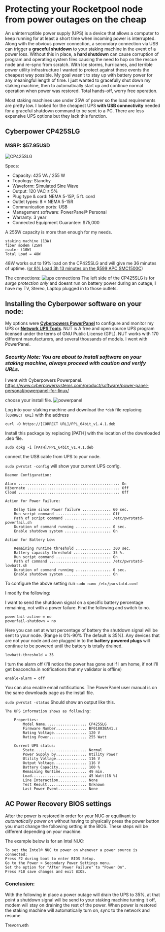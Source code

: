 # Protecting your Rocketpool node from power outages on the cheap #

An uninterruptible power supply (UPS) is a device that allows a computer to keep running for at least a short time when incoming power is interrupted. Along with the obvious power connection, a secondary connection via USB can trigger a **graceful shutdown** to your staking machine in the event of a power loss. Without this in place, a **hard shutdown** can cause corruption of program and operating system files causing the need to hop on the rescue node and re-sync from scratch. With Ice storms, hurricanes, and terrible power utility infrastructure I wanted to protect against these events the cheapest way possible. My goal wasn’t to stay up with battery power for any meaningful length of time. I just wanted to gracefully shut down my staking machine, then to automatically start up and continue normal operation when power was restored. Total hands-off, worry free operation. 

Most staking machines use under 25W of power so the load requirements are pretty low. I looked for the cheapest UPS **with USB connectivity** needed for a graceful shutdown command to be sent to a PC. There are less expensive UPS options but they lack this function.

## Cyberpower CP425SLG ## 
### MSRP: $57.95USD ###
![CP425SLG](/../photos/CP425SLG_F2.jpg)

Specs:
- Capacity: 425 VA / 255 W
- Topology: Standby
- Waveform: Simulated Sine Wave
- Output: 120 VAC ± 5%
- Plug type & cord: NEMA 5-15P, 5 ft. cord
- Outlet types: 8 × NEMA 5-15R
- Communication ports: USB
- Management software: PowerPanel® Personal
- Warranty: 3 year
- Connected Equipment Guarantee: $75,000

A 255W capacity is more than enough for my needs.
```
staking machine (13W) 
fiber modem (25W) 
router (10W) 
Total Load = 48W
```
48W works out to 19% load on the CP425SLG and will give me 36 minutes of uptime. ([or 8% Load 3h 13 minutes on the $599 APC SMC1500C](https://www.apc.com/us/en/product/SMC1500C/apc-smartups-c-line-interactive-1440va-tower-120v-8x-nema-515r-outlets-smartconnect-port-usb-and-serial-communication-avr-graphic-lcd/))

The connections:
![ups connections](/../photos/UPSconnections.png)
The left side of the CP425SLG is for *surge protection only* and doesnt run on battery power during an outage, I have my TV, Stereo, Laptop plugged in to those outlets. 

## **Installing the Cyberpower software on your node:** ##

My options were **[Cyberpowers PowerPanel](https://www.cyberpowersystems.com/product/software/power-panel-personal/powerpanel-for-linux/)** to configure and monitor my UPS or **[Network UPS Tools](https://networkupstools.org/)**. NUT is A free and open source UPS program licensed under the terms of GNU Public License (GPL). NUT works with 170 different manufacturers, and several thousands of models. I went with PowerPanel.

### *Security Note: You are about to install software on your staking machine, always proceed with caution and verify URLs.* ###

I went with Cyberpowers Powerpanel.
https://www.cyberpowersystems.com/product/software/power-panel-personal/powerpanel-for-linux/

choose your install file.
![powerpanel](/../photos/powerpanel.png)

Log into your staking machine and download the `*deb` file replacing `[CORRECT URL]` with the address

`curl -O https://[CORRECT URL]/PPL_64bit_v1.4.1.deb`

Install this package by replacing [PATH] with the location of the downloaded .deb file.

`sudo dpkg -i [PATH]/PPL_64bit_v1.4.1.deb`

connect the USB cable from UPS to your node. 

`sudo pwrstat -config` will show your current UPS config.
```
Daemon Configuration:

Alarm .............................................. On
Hibernate .......................................... Off
Cloud .............................................. Off

Action for Power Failure:

	Delay time since Power failure ............. 60 sec.
	Run script command ......................... Off
	Path of script command ..................... /etc/pwrstatd-powerfail.sh
	Duration of command running ................ 0 sec.
	Enable shutdown system ..................... On

Action for Battery Low:

	Remaining runtime threshold ................ 300 sec.
	Battery capacity threshold ................. 35 %.
	Run script command ......................... On
	Path of command ............................ /etc/pwrstatd-lowbatt.sh
	Duration of command running ................ 0 sec.
	Enable shutdown system ..................... On

```
To configure the above setting run `sudo nano /etc/pwrstatd.conf`

I modify the following:

I want to send the shutdown signal on a specific battery percentage remaining, not with a power failure. Find the following and switch to no.

```
powerfail-active = no
powerfail-shutdown = no
```

Here you can set at what percentage of battery the shutdown signal will be sent to your node. (Range is 0%-90% The default is 35%). Any devices that are not your node and are plugged in to the **battery powered plugs** will continue to be powered until the battery is totally drained. 

`lowbatt-threshold = 35`

I turn the alarm off (I'll notice the power has gone out if I am home, if not I'll get beaconcha.in notifications that my validator is offline)

`enable-alarm = off`

You can also enable email notifications. The PowerPanel user manual is on the same downloads page as the install file.


`sudo pwrstat -status` Should show an output like this. 

```
The UPS information shows as following:

	Properties:
		Model Name................... CP425SLG
		Firmware Number.............. BF01803BA41.z
		Rating Voltage............... 120 V
		Rating Power................. 255 Watt

	Current UPS status:
		State........................ Normal
		Power Supply by.............. Utility Power
		Utility Voltage.............. 116 V
		Output Voltage............... 116 V
		Battery Capacity............. 100 %
		Remaining Runtime............ 49 min.
		Load......................... 45 Watt(18 %)
		Line Interaction............. None
		Test Result.................. Unknown
		Last Power Event............. None
```

## **AC Power Recovery BIOS settings** ##

After the power is restored in order for your NUC or equilivant to *automatically power on* without having to physically press the power button you must change the following setting in the BIOS. These steps will be different depending on your machine.

The example below is for an Intel NUC:
```
To set the Intel® NUC to power on whenever a power source is connected:
Press F2 during boot to enter BIOS Setup.
Go to the Power > Secondary Power Settings menu.
Set the option for "After Power Failure" to "Power On".
Press F10 save changes and exit BIOS.
```

### **Conclusion:** ###
With the following in place a power outage will drain the UPS to 35%, at that point a shutdown signal will be send to your staking machine turning it off, modem will stay on draining the rest of the power. When power is restored the staking machine will automatically turn on, sync to the network and resume.

Trevorn.eth
